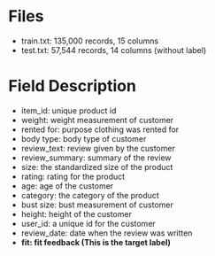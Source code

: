 # Files 

- train.txt: 135,000 records, 15 columns
- test.txt: 57,544 records, 14 columns (without label)

# Field Description

- item_id: unique product id
- weight: weight measurement of customer
- rented for: purpose clothing was rented for
- body type: body type of customer
- review_text: review given by the customer
- review_summary: summary of the review
- size: the standardized size of the product
- rating: rating for the product
- age: age of the customer
- category: the category of the product
- bust size: bust measurement of customer
- height: height of the customer
- user_id: a unique id for the customer
- review_date: date when the review was written
- **fit: fit feedback (This is the target label)**

